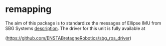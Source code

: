 # remapping

The aim of this package is to standardize the messages of Ellipse IMU from SBG Systems [description](http://wiki.ros.org/sbg_driver).
The driver for this unit is fully available at 

(https://github.com/ENSTABretagneRobotics/sbg_ros_driver)


